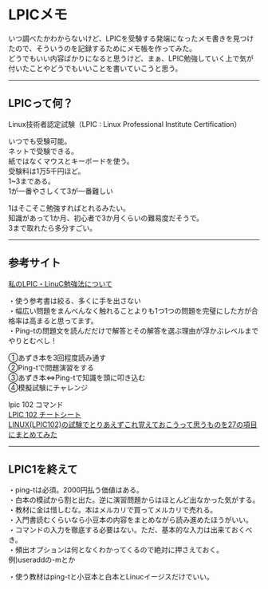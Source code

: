 # LPICメモ

いつ調べたかわからないけど、LPICを受験する発端になったメモ書きを見つけたので、そういうのを記録するためにメモ帳を作ってみた。  
どうでもいい内容ばかりになると思うけど、まぁ、LPIC勉強していく上で気が付いたことやどうでもいいことを書いていこうと思う。  

---

## LPICって何？

Linux技術者認定試験（LPIC : Linux Professional Institute Certification）  

いつでも受験可能。  
ネットで受験できる。  
紙ではなくマウスとキーボードを使う。  
受験料は1万5千円ほど。  
1~3まである。  
1が一番やさしくて3が一番難しい  

1はそこそこ勉強すればとれるみたい。  
知識があって1か月、初心者で3か月くらいの難易度だそうで。  
3まで取れたら多分すごい。  

---

## 参考サイト

[私のLPIC・LinuC勉強法について](https://akng-engineer.hatenablog.com/entry/2018/09/05/221445)  

・使う参考書は絞る、多くに手を出さない  
・幅広い問題をまんべんなく触れることよりも1つ1つの問題を完璧にした方が合格率は高まると思ってます。  
・Ping-tの問題文を読んだだけで解答とその解答を選ぶ理由が浮かぶレベルまでやりとむべし！  

①あずき本を3回程度読み通す  
②Ping-tで問題演習をする  
③あずき本⇔Ping-tで知識を頭に叩き込む  
④模擬試験にチャレンジ  

lpic 102 コマンド  
[LPIC 102 チートシート](https://qiita.com/kyohmizu/items/d5d6fedc527efa9f649c)  
[LINUX(LPIC102)の試験でとりあえずこれ覚えておこうって思うものを27の項目にまとめてみた](https://genchan.net/it/server/7713/)  

---

## LPIC1を終えて

・ping-tは必須。2000円払う価値はある。  
・白本の模試から割と出た。逆に演習問題からはほとんど出なかった気がする。  
・教材に金は惜しむな。本はメルカリで買ってメルカリで売れる。  
・入門書読むくらいなら小豆本の内容をまとめながら読み進めたほうがいい。  
・コマンドの入力を徹底する必要はない。ただ、基本的な入力は出来ておくべき。  
・頻出オプションは何となくわかってくるので絶対に押さえておく。  
例)useraddの-mとか  

・使う教材はping-tと小豆本と白本とLinucイージスだけでいい。  
